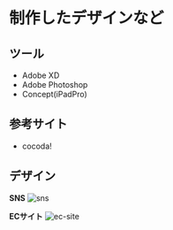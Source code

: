 # 制作したデザインなど
## ツール
- Adobe XD
- Adobe Photoshop
- Concept(iPadPro)
## 参考サイト
- cocoda!

## デザイン
**SNS**
![sns](https://raw.github.com/wiki/clover0114/Study/eccite-sample0428.png)

**ECサイト**
![ec-site](https://raw.github.com/wiki/clover0114/Study/sns-sample0423.png)

